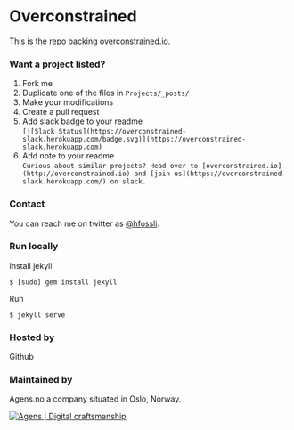 Overconstrained
===============

This is the repo backing [overconstrained.io](http://overconstrained.io).

### Want a project listed?

1. Fork me
2. Duplicate one of the files in `Projects/_posts/`
3. Make your modifications
4. Create a pull request
5. Add slack badge to your readme  
`[![Slack Status](https://overconstrained-slack.herokuapp.com/badge.svg)](https://overconstrained-slack.herokuapp.com)`
6. Add note to your readme  
`Curious about similar projects? Head over to [overconstrained.io](http://overconstrained.io) and [join us](https://overconstrained-slack.herokuapp.com/) on slack.`



### Contact

You can reach me on twitter as [@hfossli](https://twitter.com/hfossli).

### Run locally

Install jekyll

```
$ [sudo] gem install jekyll
```

Run

```
$ jekyll serve
```

### Hosted by

Github

### Maintained by

Agens.no a company situated in Oslo, Norway.

[![Agens | Digital craftsmanship](http://static.agens.no/images/agens_logo_w_slogan_avenir_small.png)](http://agens.no/)

